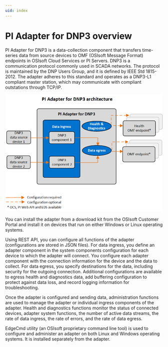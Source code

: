 ```yaml
---
uid: index
---
```


# PI Adapter for DNP3 overview

PI Adapter for DNP3 is a data-collection component that transfers time-series data from source devices to OMF (OSIsoft Message Format) endpoints in OSIsoft Cloud Services or PI Servers. DNP3 is a communication protocol commonly used in SCADA networks. The protocol is maintained by the DNP Users Group, and it is defined by IEEE Std 1815-2012. The adapter adheres to this standard and operates as a DNP3-L1 compliant master station, which may communicate with compliant outstations through TCP/IP.

![PI Adapter for DNP3 architecture](images/PI_Adapter_for_DNP3_architecture_diagram.png)

You can install the adapter from a download kit from the OSIsoft Customer Portal and install it on devices that run on either Windows or Linux operating systems.

Using REST API, you can configure all functions of the adapter (configurations are stored in JSON files). For data ingress, you define an adapter component in the system components configuration for each device to which the adapter will connect. You configure each adapter component with the connection information for the device and the data to collect. For data egress, you specify destinations for the data, including security for the outgoing connection. Additional configurations are available to egress health and diagnostics data, add buffering configuration to protect against data loss, and record logging information for troubleshooting.

Once the adapter is configured and sending data, administration functions are used to manage the adapter or individual ingress components of the adapter. Health and diagnostics functions monitor the status of connected devices, adapter system functions, the number of active data streams, the rate of data ingress, the rate of errors, and the rate of data egress.

EdgeCmd utility (an OSIsoft proprietary command line tool) is used to configure and administer an adapter on both Linux and Windows operating systems. It is installed separately from the adapter.

<!--
# PI Adapter for DNP3

=======

- [PI Adapter for DNP3 overview](xref:PIAdapterForDNP3Overview)
  - [PI Adapter for DNP3 principles of operation](xref:PIAdapterForDNP3PrinciplesOfOperation)
  - [PI Adapter for DNP3 supported features](xref:PIAdapterForDNP3SupportedFeatures)
- [Installation](xref:Installation)
  - [Install the adapter](xref:InstallTheAdapter)
  - [Install PI Adapter for DNP3 using Docker](xref:InstallPIAdapterForDNP3UsingDocker)
  - [Uninstall the adapter](xref:UninstallTheAdapter)
- [Configuration](xref:ModbusConfiguration)
  - [Configuration tools](xref:ConfigurationTools)
  - [System components configuration](xref:SystemComponentsConfiguration)
  - [PI Adapter for DNP3 data source configuration](xref:PIAdapterForDNP3DataSourceConfiguration)
  - [PI Adapter for DNP3 data selection configuration](xref:PIAdapterForDNP3DataSelectionConfiguration)
  - [Egress endpoints configuration](xref:EgressEndpointsConfiguration)
  - [Health endpoint configuration](xref:HealthEndpointConfiguration)
  - [Diagnostics configuration](xref:DiagnosticsConfiguration)
  - [Buffering configuration](xref:BufferingConfiguration)
  - [Logging configuration](xref:LoggingConfiguration)
  - [System and adapter configuration](xref:SystemAndAdapterConfiguration)
- [Administration](xref:Administration)
  - [Start and stop an adapter](xref:StartAndStopAnAdapter)
  - [Start and stop ingress component](xref:StartAndStopIngressComponent)
  - [Retrieve product version information](xref:RetrieveProductVersionInformation)
  - [Delete an adapter component](xref:DeleteAnAdapterComponent)
- [Health and diagnostics](xref:HealthAndDiagnostics)
  - [Adapter health](xref:AdapterHealth)
    - [Device status](xref:DeviceStatus)
    - [Next health message expected](xref:NextHealthMessageExpected)
  - [Adapter diagnostics](xref:AdapterDiagnostics)
    - [System](xref:System)
    - [Stream count](xref:StreamCount)
    - [IO rate](xref:IORate)
    - [Error rate](xref:ErrorRate)
  - [Egress diagnostics](xref:EgressDiagnostics)
-->
